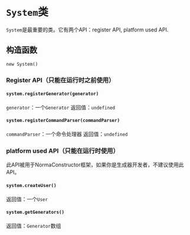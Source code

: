 # `System`类

`System`是最重要的类。它有两个API：register API, platform used API.

## 构造函数
`new System()`

### Register API（只能在运行时之前使用）
#### `system.registerGenerator(generator)`

`generator`：一个`Generator`
返回值：`undefined`

#### `system.registerCommandParser(commandParser)`
`commandParser`：一个命令处理器
返回值：`undefined`

### platform used API（只能在运行时使用）
此API被用于NormaConstructor框架，如果你是生成器开发者，不建议使用此API。

#### `system.createUser()`
返回值：一个`User`

#### `system.getGenerators()`
返回值：`Generator`数组
